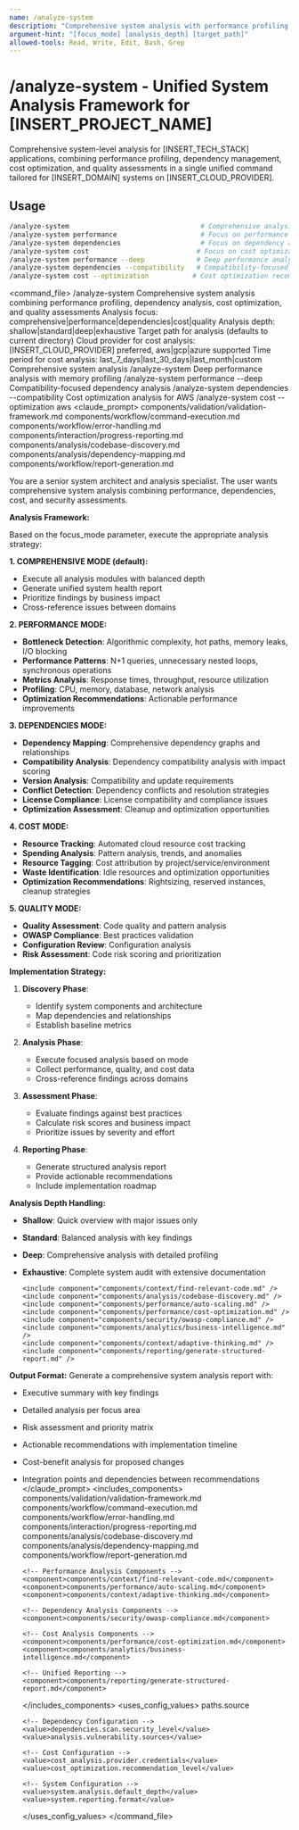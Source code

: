```yaml
---
name: /analyze-system
description: "Comprehensive system analysis with performance profiling, dependency analysis, cost optimization, and quality assessments"
argument-hint: "[focus_mode] [analysis_depth] [target_path]"
allowed-tools: Read, Write, Edit, Bash, Grep
---
```

# /analyze-system - Unified System Analysis Framework for [INSERT_PROJECT_NAME]

Comprehensive system-level analysis for [INSERT_TECH_STACK] applications, combining performance profiling, dependency management, cost optimization, and quality assessments in a single unified command tailored for [INSERT_DOMAIN] systems on [INSERT_CLOUD_PROVIDER].

## Usage
```bash
/analyze-system                                 # Comprehensive analysis of entire system
/analyze-system performance                     # Focus on performance bottlenecks
/analyze-system dependencies                    # Focus on dependency analysis and compatibility
/analyze-system cost                           # Focus on cost optimization
/analyze-system performance --deep             # Deep performance analysis with profiling
/analyze-system dependencies --compatibility   # Compatibility-focused dependency analysis
/analyze-system cost --optimization           # Cost optimization recommendations
```

<command_file>
  <metadata>
    <name>/analyze-system</name>
    <purpose>Comprehensive system analysis combining performance profiling, dependency analysis, cost optimization, and quality assessments</purpose>
    <usage>
      <![CDATA[
      /analyze-system [focus_mode] [analysis_depth] [target_path]
      ]]>
    </usage>
  </metadata>
  <arguments>
    <argument name="focus_mode" type="string" required="false" default="comprehensive">
      <description>Analysis focus: comprehensive|performance|dependencies|cost|quality</description>
    </argument>
    <argument name="analysis_depth" type="string" required="false" default="standard">
      <description>Analysis depth: shallow|standard|deep|exhaustive</description>
    </argument>
    <argument name="target_path" type="string" required="false" default=".">
      <description>Target path for analysis (defaults to current directory)</description>
    </argument>
    <argument name="cloud_provider" type="string" required="false" default="[INSERT_CLOUD_PROVIDER]">
      <description>Cloud provider for cost analysis: [INSERT_CLOUD_PROVIDER] preferred, aws|gcp|azure supported</description>
    </argument>
    <argument name="time_period" type="string" required="false" default="last_30_days">
      <description>Time period for cost analysis: last_7_days|last_30_days|last_month|custom</description>
    </argument>
  </arguments>
  <examples>
    <example>
      <description>Comprehensive system analysis</description>
      <usage>/analyze-system</usage>
    </example>
    <example>
      <description>Deep performance analysis with memory profiling</description>
      <usage>/analyze-system performance --deep</usage>
    </example>
    <example>
      <description>Compatibility-focused dependency analysis</description>
      <usage>/analyze-system dependencies --compatibility</usage>
    </example>
    <example>
      <description>Cost optimization analysis for AWS</description>
      <usage>/analyze-system cost --optimization aws</usage>
    </example>
  </examples>
  <claude_prompt>
    <prompt>
      <!-- Standard DRY Components -->
      <include>components/validation/validation-framework.md</include>
      <include>components/workflow/command-execution.md</include>
      <include>components/workflow/error-handling.md</include>
      <include>components/interaction/progress-reporting.md</include>
      <include>components/analysis/codebase-discovery.md</include>
      <include>components/analysis/dependency-mapping.md</include>
      <include>components/workflow/report-generation.md</include>

You are a senior system architect and analysis specialist. The user wants comprehensive system analysis combining performance, dependencies, cost, and security assessments.

**Analysis Framework:**

Based on the focus_mode parameter, execute the appropriate analysis strategy:

**1. COMPREHENSIVE MODE (default):**
- Execute all analysis modules with balanced depth
- Generate unified system health report
- Prioritize findings by business impact
- Cross-reference issues between domains

**2. PERFORMANCE MODE:**
- **Bottleneck Detection**: Algorithmic complexity, hot paths, memory leaks, I/O blocking
- **Performance Patterns**: N+1 queries, unnecessary nested loops, synchronous operations
- **Metrics Analysis**: Response times, throughput, resource utilization
- **Profiling**: CPU, memory, database, network analysis
- **Optimization Recommendations**: Actionable performance improvements

**3. DEPENDENCIES MODE:**
- **Dependency Mapping**: Comprehensive dependency graphs and relationships
- **Compatibility Analysis**: Dependency compatibility analysis with impact scoring
- **Version Analysis**: Compatibility and update requirements
- **Conflict Detection**: Dependency conflicts and resolution strategies
- **License Compliance**: License compatibility and compliance issues
- **Optimization Assessment**: Cleanup and optimization opportunities

**4. COST MODE:**
- **Resource Tracking**: Automated cloud resource cost tracking
- **Spending Analysis**: Pattern analysis, trends, and anomalies
- **Resource Tagging**: Cost attribution by project/service/environment
- **Waste Identification**: Idle resources and optimization opportunities
- **Optimization Recommendations**: Rightsizing, reserved instances, cleanup strategies

**5. QUALITY MODE:**
- **Quality Assessment**: Code quality and pattern analysis
- **OWASP Compliance**: Best practices validation
- **Configuration Review**: Configuration analysis
- **Risk Assessment**: Code risk scoring and prioritization

**Implementation Strategy:**

1. **Discovery Phase**: 
   - Identify system components and architecture
   - Map dependencies and relationships
   - Establish baseline metrics

2. **Analysis Phase**:
   - Execute focused analysis based on mode
   - Collect performance, quality, and cost data
   - Cross-reference findings across domains

3. **Assessment Phase**:
   - Evaluate findings against best practices
   - Calculate risk scores and business impact
   - Prioritize issues by severity and effort

4. **Reporting Phase**:
   - Generate structured analysis report
   - Provide actionable recommendations
   - Include implementation roadmap

**Analysis Depth Handling:**
- **Shallow**: Quick overview with major issues only
- **Standard**: Balanced analysis with key findings
- **Deep**: Comprehensive analysis with detailed profiling
- **Exhaustive**: Complete system audit with extensive documentation

      <include component="components/context/find-relevant-code.md" />
      <include component="components/analysis/codebase-discovery.md" />
      <include component="components/performance/auto-scaling.md" />
      <include component="components/performance/cost-optimization.md" />
      <include component="components/security/owasp-compliance.md" />
      <include component="components/analytics/business-intelligence.md" />
      <include component="components/context/adaptive-thinking.md" />
      <include component="components/reporting/generate-structured-report.md" />

**Output Format:**
Generate a comprehensive system analysis report with:
- Executive summary with key findings
- Detailed analysis per focus area
- Risk assessment and priority matrix
- Actionable recommendations with implementation timeline
- Cost-benefit analysis for proposed changes
- Integration points and dependencies between recommendations
    </prompt>
  </claude_prompt>
  <dependencies>
    <includes_components>
      <!-- Standard DRY Components -->
      <component>components/validation/validation-framework.md</component>
      <component>components/workflow/command-execution.md</component>
      <component>components/workflow/error-handling.md</component>
      <component>components/interaction/progress-reporting.md</component>
      <component>components/analysis/codebase-discovery.md</component>
      <component>components/analysis/dependency-mapping.md</component>
      <component>components/workflow/report-generation.md</component>
      
      <!-- Performance Analysis Components -->
      <component>components/context/find-relevant-code.md</component>
      <component>components/performance/auto-scaling.md</component>
      <component>components/context/adaptive-thinking.md</component>
      
      <!-- Dependency Analysis Components -->
      <component>components/security/owasp-compliance.md</component>
      
      <!-- Cost Analysis Components -->
      <component>components/performance/cost-optimization.md</component>
      <component>components/analytics/business-intelligence.md</component>
      
      <!-- Unified Reporting -->
      <component>components/reporting/generate-structured-report.md</component>
    </includes_components>
    <uses_config_values>
      <!-- Performance Configuration -->
      <value>paths.source</value>
      
      <!-- Dependency Configuration -->
      <value>dependencies.scan.security_level</value>
      <value>analysis.vulnerability.sources</value>
      
      <!-- Cost Configuration -->
      <value>cost_analysis.provider.credentials</value>
      <value>cost_optimization.recommendation_level</value>
      
      <!-- System Configuration -->
      <value>system.analysis.default_depth</value>
      <value>system.reporting.format</value>
    </uses_config_values>
  </dependencies>
</command_file>